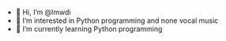 - 👋 Hi, I’m @lmwdi
- 👀 I’m interested in Python programming and none vocal music
- 🌱 I’m currently learning Python programming

<!---
lmwdi/lmwdi is a ✨ special ✨ repository because its `README.md` (this file) appears on your GitHub profile.
You can click the Preview link to take a look at your changes.
--->
